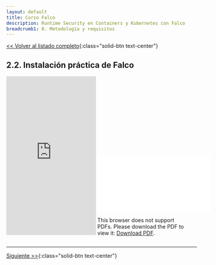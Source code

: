 ```yaml
---
layout: default
title: Curso Falco
description: Runtime Security en Containers y Kubernetes con Falco
breadcrumb1: 0. Metodología y requisitos
---
```

[<< Volver al listado completo](../){:class="solid-btn text-center"}

## 2.2. Instalación práctica de Falco

<div style="display:inline-block; width:47%;"
     class="embed-responsive embed-responsive-4by3">
    <iframe width="100%" height="420" src="https://www.youtube.com/embed/VsmK2kswWk4" title="YouTube video player" frameborder="0" allow="accelerometer; autoplay; clipboard-write; encrypted-media; gyroscope; picture-in-picture" allowfullscreen></iframe>
</div>
<div style="display:inline-block; width:47%;"
     class="embed-responsive embed-responsive-4by3">
    <object data="./2.2.pdf" type="application/pdf" width="520px" height="420px" style="">
        <embed src="./2.2.pdf">
            <p>This browser does not support PDFs. Please download the PDF to view it: <a href="./2.2.pdf">Download PDF</a>.</p>
        </embed>
    </object>
</div>

---
[Siguiente >>](3.1.md){:class="solid-btn text-center"}
